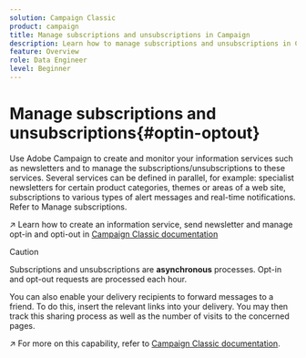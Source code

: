 ```yaml
---
solution: Campaign Classic
product: campaign
title: Manage subscriptions and unsubscriptions in Campaign
description: Learn how to manage subscriptions and unsubscriptions in Campaign v8
feature: Overview
role: Data Engineer
level: Beginner
---
```

# Manage subscriptions and unsubscriptions{#optin-optout}

Use Adobe Campaign to create and monitor your information services such as newsletters and to manage the subscriptions/unsubscriptions to these services. Several services can be defined in parallel, for example: specialist newsletters for certain product categories, themes or areas of a web site, subscriptions to various types of alert messages and real-time notifications. Refer to Manage subscriptions.

:arrow_upper_right: Learn how to create an information service, send newsletter and manage opt-in and opti-out in [Campaign Classic documentation](https://experienceleague.adobe.com/docs/campaign-classic/using/sending-messages/subscriptions-and-referrals/managing-subscriptions.html)

>[!CAUTION]
>
>Subscriptions and unsubscriptions are **asynchronous** processes. Opt-in and opt-out requests are processed each hour.

You can also enable your delivery recipients to forward messages to a friend. To do this, insert the relevant links into your delivery. You may then track this sharing process as well as the number of visits to the concerned pages. 

:arrow_upper_right: For more on this capability, refer to [Campaign Classic documentation](https://experienceleague.adobe.com/docs/campaign-classic/using/sending-messages/subscriptions-and-referrals/viral-and-social-marketing.html?lang=en#viral-marketing--forward-to-a-friend).